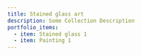 ```yaml
---
title: Stained glass art
description: Some Collection Description
portfolio_items:
  - item: Stained glass 1
  - item: Painting 1
---
```

